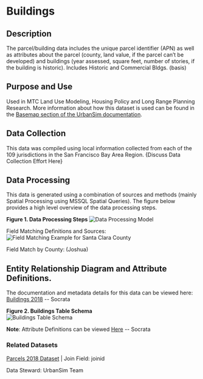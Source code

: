 # Buildings  

## Description  
The parcel/building data includes the unique parcel identifier (APN) as well as attributes about the parcel (county, land value, if the parcel can’t be developed) and buildings (year assessed, square feet, number of stories, if the building is historic). Includes Historic and Commercial Bldgs. (basis)

## Purpose and Use   
Used in MTC Land Use Modeling, Housing Policy and Long Range Planning Research. More information about how this dataset is used can be found in the [Basemap section of the UrbanSim documentation](https://github.com/BayAreaMetro/petrale/blob/master/basemap/basemap_process.md).

## Data Collection  
This data was compiled using local information collected from each of the 109 jurisdictions in the San Francisco Bay Area Region.  {Discuss Data Collection Effort Here}

## Data Processing   
This data is generated using a combination of sources and methods (mainly Spatial Processing using MSSQL Spatial Queries). The figure below provides a high level overview of the data processing steps.  

**Figure 1. Data Processing Steps**
![Data Processing Model](https://www.lucidchart.com/publicSegments/view/4325221a-7816-4525-a25e-d237b9b796f0/image.png) 


Field Matching Definitions and Sources:
![Field Matching Example for Santa Clara County]()

Field Match by County: (Joshua)

## Entity Relationship Diagram and Attribute Definitions. 
The documentation and metadata details for this data can be viewed here: [Buildings 2018]() -- Socrata  

**Figure 2. Buildings Table Schema**  
![Buildings Table Schema](https://www.lucidchart.com/publicSegments/view/3c269e86-a479-4589-a807-18070db5e9be/image.png)  


**Note**:
Attribute Definitions can be viewed [Here]() -- Socrata

### Related Datasets

[Parcels 2018 Dataset](https://mtc.data.socrata.com/Cadastral/Region-Parcels-2018-/fqea-xb6g) | Join Field: joinid


Data Steward: UrbanSim Team
